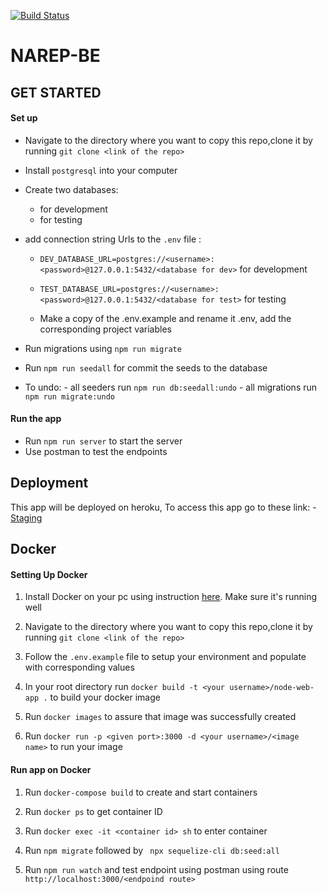 [![Build Status](https://travis-ci.org/CJIDNG/NAREP-BE.svg?branch=develop)](https://travis-ci.org/CJIDNG/NAREP-BE)

# NAREP-BE


## GET STARTED

#### Set up

- Navigate to the directory where you want to copy this repo,clone it by running `git clone <link of the repo>`

- Install `postgresql` into your computer

- Create two databases:
    -  for development
    -  for testing

- add connection string Urls to the `.env` file :
    - `DEV_DATABASE_URL=postgres://<username>:<password>@127.0.0.1:5432/<database for dev>` for development
    - `TEST_DATABASE_URL=postgres://<username>:<password>@127.0.0.1:5432/<database for test>` for testing

    - Make a copy of the .env.example and rename it .env, add the corresponding project variables 

- Run migrations using `npm run migrate`

- Run `npm run seedall` for commit the seeds to the database

- To undo:
       - all seeders run `npm run db:seedall:undo`
       - all migrations run `npm run migrate:undo`

#### Run the app

- Run `npm run server` to start the server
- Use postman to test the endpoints

       
## Deployment

This app will be deployed on heroku, To access this app go to these link:
    - [Staging](https://boondocks-bn-backend-staging.herokuapp.com/)

## Docker

#### Setting Up Docker

1. Install Docker on your pc using instruction [here](https://docs.docker.com/install/). Make sure it's running well

2. Navigate to the directory where you want to copy this repo,clone it by running `git clone <link of the repo>`

3. Follow the `.env.example` file to setup your environment and populate with corresponding values

4. In your root directory run `docker build -t <your username>/node-web-app .` to build your docker image

5. Run `docker images` to assure that image was successfully created

6. Run `docker run -p <given port>:3000 -d <your username>/<image name>` to run your image

#### Run app on Docker

1. Run `docker-compose build` to create and start containers

2. Run `docker ps` to get container ID

3. Run `docker exec -it <container id> sh` to enter container

4. Run `npm migrate` followed by ` npx sequelize-cli db:seed:all`

5. Run `npm run watch` and test endpoint using postman using route `http://localhost:3000/<endpoind route>`